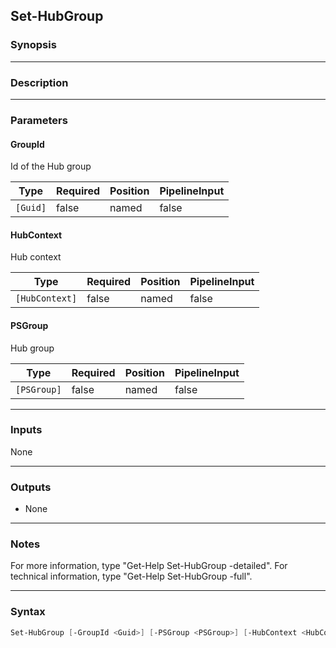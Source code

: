 Set-HubGroup
------------

### Synopsis

---

### Description

---

### Parameters
#### **GroupId**
Id of the Hub group

|Type    |Required|Position|PipelineInput|
|--------|--------|--------|-------------|
|`[Guid]`|false   |named   |false        |

#### **HubContext**
Hub context

|Type          |Required|Position|PipelineInput|
|--------------|--------|--------|-------------|
|`[HubContext]`|false   |named   |false        |

#### **PSGroup**
Hub group

|Type       |Required|Position|PipelineInput|
|-----------|--------|--------|-------------|
|`[PSGroup]`|false   |named   |false        |

---

### Inputs
None

---

### Outputs
* None

---

### Notes
For more information, type "Get-Help Set-HubGroup -detailed". For technical information, type "Get-Help Set-HubGroup -full".

---

### Syntax
```PowerShell
Set-HubGroup [-GroupId <Guid>] [-PSGroup <PSGroup>] [-HubContext <HubContext>] [<CommonParameters>]
```
